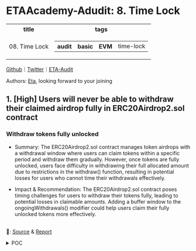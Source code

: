 # ETAAcademy-Adudit: 8. Time Lock

<table>
  <tr>
    <th>title</th>
    <th>tags</th>
  </tr>
  <tr>
    <td>08. Time Lock</td>
    <td>
      <table>
        <tr>
          <th>audit</th>
          <th>basic</th>
          <th>EVM</th>
          <td>time-lock</td>
        </tr>
      </table>
    </td>
  </tr>
</table>

[Github](https://github.com/ETAAcademy)｜[Twitter](https://twitter.com/ETAAcademy)｜[ETA-Audit](https://github.com/ETAAcademy/ETAAcademy-Audit)

Authors: [Eta](https://twitter.com/pwhattie), looking forward to your joining

## 1. [High] Users will never be able to withdraw their claimed airdrop fully in ERC20Airdrop2.sol contract

### Withdraw tokens fully unlocked

- Summary: The ERC20Airdrop2.sol contract manages token airdrops with a withdrawal window where users can claim tokens within a specific period and withdraw them gradually. However, once tokens are fully unlocked, users face difficulty in withdrawing their full allocated amount due to restrictions in the withdraw() function, resulting in potential losses for users who cannot time their withdrawals effectively.

- Impact & Recommendation: The ERC20Airdrop2.sol contract poses timing challenges for users to withdraw their tokens fully, leading to potential losses in claimable amounts. Adding a buffer window to the ongoingWithdrawals() modifier could help users claim their fully unlocked tokens more effectively.

<br> 🐬: [Source](https://code4rena.com/reports/2024-03-taiko#h-03-users-will-never-be-able-to-withdraw-their-claimed-airdrop-fully-in-erc20airdrop2sol-contract) & [Report](https://code4rena.com/reports/2024-03-taiko)

  <details><summary>POC</summary>
 
  ```solidity
    function testAirdropIssue() public {
        vm.warp(uint64(block.timestamp + 11));
        vm.prank(Alice, Alice);
        airdrop2.claim(Alice, 100, merkleProof);
        // Roll 5 days after
        vm.roll(block.number + 200);
        vm.warp(claimEnd + 5 days);
        airdrop2.withdraw(Alice);
        console.log("Alice balance:", token.balanceOf(Alice));
        // Roll 6 days after
        vm.roll(block.number + 200);
        vm.warp(claimEnd + 11 days);
        vm.expectRevert(ERC20Airdrop2.WITHDRAWALS_NOT_ONGOING.selector);
        airdrop2.withdraw(Alice);
    }
  ```
  </details>
